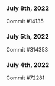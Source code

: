 ### July 8th, 2022

Commit #14135

### July 5th, 2022

Commit #314353


### July 4th, 2022

Commit #72281

